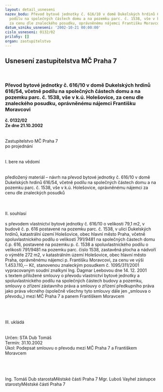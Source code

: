 ```yaml
---
layout: detail_usneseni
nazev_bodu: Převod bytové jednotky č. 616/10 v domě Dukelských hrdinů 616/54, včetně
  podílu na společných částech domu a na pozemku parc. č. 1538, vše v k.ú. Holešovice,
  za cenu dle znaleckého posudku, oprávněnému nájemci Františku Moravcovi
datum_vzniku_usneseni: '2002-10-21 00:00:00'
cislo_usneseni: 0132/02
prilohy: []
organ: zastupitelstvo
---
```

<div id="ucUsn_pList" class="usn">
	<span><h2>Usnesení zastupitelstva MČ Praha 7 </h2>
<br></span><div class="standBody">
<span><h3>Převod bytové jednotky č. 616/10 v domě Dukelských hrdinů 616/54, včetně podílu na společných částech domu a na pozemku parc. č. 1538, vše v k.ú. Holešovice, za cenu dle znaleckého posudku, oprávněnému nájemci Františku Moravcovi</h3></span><div class="center">
		<strong>č. 0132/02</strong><br>
	</div>
<div class="center">
		<strong>Ze dne 21.10.2002</strong><br><br>
	</div>
<br>Zastupitelstvo MČ Praha 7<br>po projednání<br><br><br>I.	bere na vědomí<br><br> <br>předložený materiál – návrh na převod bytové jednotky č. 616/10 v domě Dukelských hrdinů 616/54, včetně podílu na společných částech domu a na pozemku parc. č. 1538, vše v k.ú. Holešovice, oprávněnému nájemci za cenu dle znaleckých posudků <br><br><br><br>II.	souhlasí <br><br>s převodem vlastnictví bytové jednotky č. 616/10 o velikosti 79,1 m2, v budově č. p. 616 postavené na pozemku parc. č. 1538, v ulici Dukelských hrdinů, katastrální území Holešovice, obec hlavní město Praha, včetně spoluvlastnického podílu o velikosti 791/9481 na společných částech domu č.p. 616, postavené na pozemku p. č. 1538 a spoluvlastnického podílu o velikosti 791/9481 na pozemku parc. číslo 1538, zastavěná plocha a nádvoří o výměře 272 m2, v katastrálním území Holešovice, obec hlavní město Praha, oprávněnému nájemci p. Františku Moravcovi, za cenu ve výši 1.453.110,-- Kč, stanovenou znaleckým posudkem č. 1095/311/2001 vypracovaným soudní znalkyní Ing. Dagmar Leebovou dne 14. 12. 2001<br>s textem přiložené smlouvy o převodu vlastnictví bytové jednotky a spoluvlastnického podílu na společných částech budovy a pozemku, smlouvy o zřízení zástavního práva a smlouvy o zřízení předkupního práva jako práva věcného (společně všechny tyto smlouvy dále jen „smlouva o převodu„) mezi MČ Praha 7  a panem Františkem Moravcem <br><br><br><br><br>III.	ukládá <br><br> <br>Určen:	STA Dub Tomáš<br>Termín: 31.10.2002<br>Úkol:	Podepsat smlouvu o převodu mezi MČ Praha 7 a Františkem Moravcem <br> <br><br> <br>	<br>Ing. Tomáš Dub starostaMěstské části Praha 7	Mgr. Luboš Vayhel zástupce starostyMěstské části Praha 7<br>	<br><br>
</div>
</div>